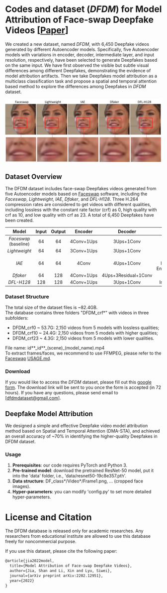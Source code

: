 # Codes and dataset (*DFDM*) for Model Attribution of Face-swap Deepfake Videos [<a href="https://arxiv.org/abs/2202.12951">Paper</a>]

We created a new dataset, named *DFDM*, with 6,450 Deepfake videos generated by different Autoencoder models. Specifically, five Autoencoder models with variations in encoder, decoder, intermediate layer, and input resolution, respectively, have been selected to generate Deepfakes based on the same input. We have first observed the visible but subtle visual differences among different Deepfakes, demonstrating the evidence of model attribution artifacts. Then we take Deepfakes model attribution as a multiclass classification task and propose a spatial and temporal attention based method to explore the differences among Deepfakes in *DFDM* dataset.

<img src="Fig/Fig1.jpg" alt="demo" width="600"/>

## Dataset Overview 
The DFDM dataset includes face-swap Deepfakes videos generated from five Autoencoder models based on [Faceswap](https://github.com/deepfakes/faceswap) software, including the *Faceswap*, *Lightweight*, *IAE*, *Dfaker*, and *DFL-H128*. Three H.264 compression rates are considered to get videos with different qualities, including lossless with the constant rate factor (crf) as 0, high quality with crf as 10, and low quality with crf as 23. A total of 6,450 Deepfakes have been created.


| Model | Input | Output | Encoder | Decoder | Variation| 
| :-------------------: | :-----: | :-----: | :---------: | :---------: | :---------: |
|  *Faceswap* (baseline)  |   64    |   64    |  4Conv+1Ups |  3Ups+1Conv |  /
|  *Lightweight*          |   64    |   64    |  3Conv+1Ups |  3Ups+1Conv |  Encoder|  
|  *IAE*                  |   64    |   64    |  4Conv      |  4Ups+1Conv |  Intermediate layers; Shared Encoder&Decoder|  
|  *Dfaker*               |   64    |   128   |  4Conv+1Ups | 4Ups+3Residual+1Conv |  Decoder|  
|  *DFL-H128*             |  128    |  128    |  4Conv+1Ups |  3Ups+1Conv |  Input resolution|  

### Dataset Structure
The total size of the dataset files is ~82.4GB.  
The database contains three folders "DFDM_crf*" with videos in three subfolders:  
- DFDM_crf0 ~ 53.7G: 2,150 videos from 5 models with lossless qualities;
- DFDM_crf10 ~ 24.4G: 2,150 videos from 5 models with higher qualities;
- DFDM_crf23 ~ 4.3G: 2,150 videos from 5 models with lower qualities. 

File name: id**\_id**\_(scene)\_(model_name).mp4  
To extract frames/faces, we recommend to use FFMPEG, please refer to the [Faceswap](https://github.com/deepfakes/faceswap) [USAGE.md](https://github.com/deepfakes/faceswap/blob/master/USAGE.md#).

### Download
If you would like to access the *DFDM* dataset, please fill out this [google form](https://docs.google.com/forms/d/e/1FAIpQLSeM-1pJ13RyPVgF0bGRQtLiupwWDvALD6rKa_Oa8sIluIqtSA/viewform?vc=0&c=0&w=1&flr=0&usp=mail_form_link). The download link will be sent to you once the form is accepted (in 72 hours). If you have any questions, please send email to [dfdmdataset@gmail.com].

## Deepfake Model Attribution
We designed a simple and effective Deepfake video model attribution method based on Spatial and Temporal Attention (DMA-STA), and achieved an overall accuracy of ~70% in identifying the higher-quality Deepfakes in DFDM dataset.
### Usage
1. **Prerequisites**: our code requires PyTorch and Python 3.  
2. **Pre-trained model**: download the pretrained ResNet-50 model, put it into the 'data' folder, i.e., 'data/resnet50-19c8e357.pth'.  
3. **Data structure**: DF_class*/Video*/Frame1.png, ... (cropped face images).  
4. **Hyper-parameters**: you can modify 'config.py' to set more detailed hyper-parameters.  

# License and Citation
The DFDM database is released only for academic researches. Any researchers from educational institute are allowed to use this database freely for noncommercial purpose.

If you use this dataset, please cite the following paper:
```
@article{jia2022model,
  title={Model Attribution of Face-swap Deepfake Videos},
  author={Jia, Shan and Li, Xin and Lyu, Siwei},
  journal={arXiv preprint arXiv:2202.12951},
  year={2022}
}
